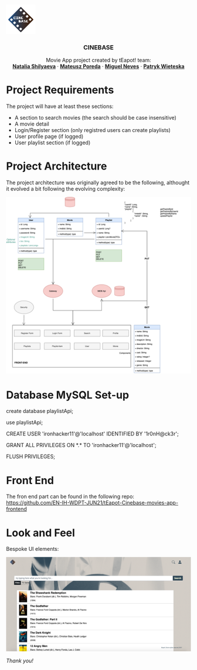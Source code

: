 
<img alt="project logo" src="https://github.com/EN-IH-WDPT-JUN21/tEapot-Cinebase-movies-app-backend/blob/main/logo-20.png" style = "max-width: 80px;">

<br />
<p align="center">

  <h3 align="center">CINEBASE</h3>

  <p align="center">
    Movie App project created by tEapot! team:
    <br />
    <a href="https://github.com/natyfromwonderland"><strong>Natalia Shilyaeva</strong></a>
    ·
    <a href="https://github.com/Mat-Poreda"><strong>Mateusz Poreda</strong></a>
    ·
    <a href="https://github.com/MigNeves"><strong>Miguel Neves</strong></a>
    ·
    <a href="https://github.com/patrykwieteska"><strong>Patryk Wieteska</strong></a>
  </p>
  
  
  Project Requirements
  ===========================
  
  The project will have at least these sections:
  - A section to search movies (the search should be case insensitive)
  - A movie detail
  - Login/Register section (only registred users can create playlists)
  - User profile page (if logged)
  - User playlist section (if logged)
  
  Project Architecture
  ===========================
  
  The project architecture was originally agreed to be the following, althought it evolved a bit following the evolving complexity:
  
  <img alt="project architecture" src="https://github.com/EN-IH-WDPT-JUN21/tEapot-Cinebase-movies-app-backend/blob/main/structure-Page-2.png">
  
  Database MySQL Set-up
  ===========================
  
  create database playlistApi;

  use playlistApi;

  CREATE USER 'ironhacker11'@'localhost' IDENTIFIED BY '1r0nH@ck3r';

  GRANT ALL PRIVILEGES ON \*.\* TO 'ironhacker11'@'localhost';

  FLUSH PRIVILEGES;
  
  Front End
  ===========================
  
  The fron end part can be found in the following repo: https://github.com/EN-IH-WDPT-JUN21/tEapot-Cinebase-movies-app-frontend
  
  
  Look and Feel
  ===========================
  
  Bespoke UI elements:
  
  <img alt="project logo" src="https://github.com/EN-IH-WDPT-JUN21/tEapot-Cinebase-movies-app-backend/blob/main/iterface.png">
  
  *Thank you!*
  
